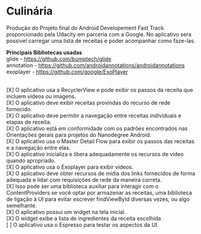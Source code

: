 # Culinária

Produção do Projeto final do Android Developement Fast Track proporcionado pela Udacity em parceria com a Google.
No aplicativo sera possivel carregar uma lista de receitas e poder acompanhar como faze-las.

<b>Principais Bibliotecas usadas</b><br>
glide - https://github.com/bumptech/glide<br>
annotation - https://github.com/androidannotations/androidannotations<br>
exoplayer - https://github.com/google/ExoPlayer<br><br>

[X] O aplicativo usa a RecyclerView e pode exibir os passos da receita que incluem vídeos ou imagens.<br>
[X] O aplicativo deve exibir receitas provindas do recurso de rede fornecido.<br>
[X] O aplicativo deve permitir a navegação entre receitas individuais e etapas de receita.<br>
[X] O aplicativo está em conformidade com os padrões encontrados nas Orientações gerais para projetos do Nanodegree Android.<br>
[X] O aplicativo usa o Master Detail Flow para exibir os passos das receitas e a navegação entre elas.<br>
[X] O aplicativo inicializa e libera adequadamente os recursos de vídeo quando apropriado.<br>
[X] O aplicativo usa o Exoplayer para exibir vídeos.<br>
[X] O aplicativo deve obter recursos de mídia dos links fornecidos de forma adequada e lidar com requisições de rede da maneira correta.<br>
[X] Isso pode ser uma biblioteca auxiliar para interagir com o ContentProviders se você optar por armazenar as receitas, uma biblioteca de ligação à UI para evitar escrever findViewById diversas vezes, ou algo semelhante.<br>
[X] O aplicativo possui um widget na tela inicial.<br>
[X] O widget exibe a lista de ingredientes da receita escolhida<br>
[ ] O aplicativo usa o Espresso para testar os aspectos da UI.<br>